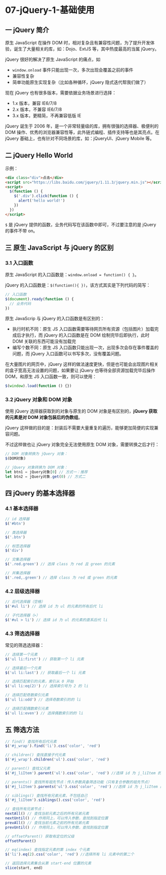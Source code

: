 # 07-jQuery-1-基础使用

## 一 jQuery 简介

原生 JavaScript 在操作 DOM 时，相对复杂且有兼容性问题，为了提升开发体验，诞生了大量相关的库，如：Dojo、ExtJS 等，其中热度最高的当属 jQuery。

jQuery 很好的解决了原生 JavaScript 的痛点，如

- `window.onload` 事件只能出现一次，多次出现会覆盖之前的事件
- 兼容性复杂
- 简单功能原生实现复杂（比如各种循环，jQuery 隐式迭代帮我们做了）

现在 jQuery 也有很多版本，需要依据业务场景进行选择：

- 1.x 版本，兼容 IE6/7/8
- 2.x 版本，不兼容 IE6/7/8
- 3.x 版本，更精简，不再兼容低版 IE

jQuery 诞生于 2006 年，是一个非常轻量级的库，拥有很强的选择器、极便利的 DOM 操作、优秀的浏览器兼容性等，此外链式编程、插件支持等也是其亮点。在 jQuery 基础上，也有针对不同场景的库，如：jQueryUI、jQuery Mobile 等。

## 二 jQuery Hello World

示例：

```html
<div class="div">点击</div>
<script src="https://libs.baidu.com/jquery/1.11.3/jquery.min.js"></script>
<script>
  $(function () {
    $('.div').click(function () {
      alert('hello world!')
    })
  })
</script>
```

`$` 是 jQuery 提供的函数，业务代码写在该函数中即可，不过要注意的是 jQuery 的事件不带 on。

## 三 原生 JavaScript 与 jQuery 的区别

### 3.1 入口函数

原生 JavaScript 的入口函数是：`window.onload = function() { }`。

jQuery 的入口函数是：`$(function(){ })`，该方式其实是下列代码的简写：

```js
// 入口函数
$(document).ready(function () {
  // 业务代码
})
```

原生 JavaScrip 与 jQuery 的入口函数是有区别的：

- 执行时机不同：原生 JS 入口函数需要等待网页所有资源（包括图片）加载完成后才执行，而 jQuery 的入口函数是在 DOM 绘制完毕后即执行，此时 DOM 关联的东西可能没有加载完
- 编写个数不同：原生 JS 入口函数只能出现一次，出现多次会存在事件覆盖的问题，而 jQuery 入口函数可以书写多次，没有覆盖问题。

在大量图片的网页中，jQuery 这样的做法速度更快，但是也可能会出现图片相关的盒子宽高无法设置的问题，如果要让 jQuery 也等待全部资源加载完毕后操作 DOM，和原生 JS 入口函数一致，则可以使用：

```js
$(window).load(function () {})
```

### 3.2 jQuery 对象和 DOM 对象

使用 jQuery 选择器获取到的对象与原生的 DOM 对象是有区别的，**jQuery 获取的元素是对 DOM 对象包装后的伪数组**。

jQuery 这样做的目的是：封装后不需要大量重复的遍历，能够更加简便的实现兼容问题。

不过这样做也让 jQuery 对象完全无法使用原生 DOM 对象，需要转换之后才行：

```js
// DOM 对象转换为 jQuery 对象：
$(DOM对象)

// jQuery 对象转换为 DOM 对象：
let btn1 = jQuery对象[0] // 方式一：推荐
let btn2 = jQuery对象.get(0) // 方式二
```

## 四 jQuery 的基本选择器

### 4.1 基本选择器

```js
// id 选择器
$('#btn')

// 类选择器
$('.btn')

// 标签选择器
$('div')

// 交集选择器
$('.red.green') // 选择 class 为 red 且 green 的元素

// 并集选择器
$('.red,.green') // 选择 class 为 red 或 green 的元素
```

### 4.2 层级选择器

```js
// 后代选择器（空格）
$('#ul li') // 选择 id 为 ul 的元素的所有后代 li

// 子代选择器（>）
$('#ul > li') // 选择 id 为 ul 的元素的直系后代 li
```

### 4.3 筛选选择器

常见的筛选选择器：

```js
// 选择第一个元素
$('ul li:first') // 获取第一个 li 元素

// 选择最后一个元素
$('ul li:last') // 获取最后一个 li 元素

// 选择匹配索引的元素，索引从 0 开始
$('ul li:eq(2)') // 选择索引号为 2 的 li

// 选择匹配奇数索引元素
$('ul li:odd') // 选择奇数索引的的 li

// 选择匹配偶数索引元素
$('ul li:even') // 选择偶数索引的的 li
```

## 五 筛选方法

```js
// find() 查找所有后代元素
$('#j_wrap').find('li').css('color', 'red')

// children() 查找直接子代元素
$('#j_wrap').children('ul').css('color', 'red')

// parent() 查找父元素
$('#j_liItem').parent('ul').css('color', 'red') //选择 id 为 j_liItem 的父元素

// parents() 查找所有祖先节点：传入参数具备筛选功能（只有复合参数的祖先节点）
$('#j_liItem').parents('ul').css('color', 'red') //选择 id 为 j_liItem 的所有祖先元素

// siblings() 查找所有兄弟元素，不包括自己
$('#j_liItem').siblings().css('color', 'red')

// 查找所有兄弟节点：
nextAll() // 查找当前元素之后的所有兄弟元素
nextUntil() // 作用同上，可以传入参数，查找到指定位置
prevAll() // 查找当前元素之前的所有兄弟元素
prevUntil() // 作用同上，可以传入参数，查找到指定位置

// offsetParent() 获取有定位的父级
offsetParent()

// eq(index) 查找指定元素的第 index 个元素
$('li').eq(2).css('color', 'red') //选择所有 li 元素中的第二个

// 返回选择元素集合从第 start-end 位置的元素
slice(start, end)
```
